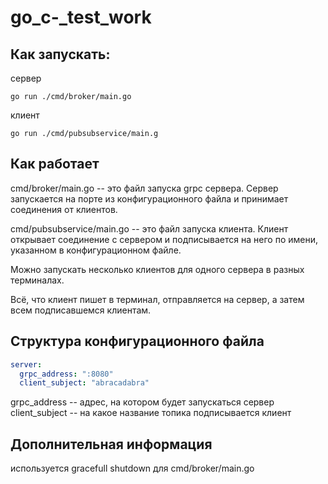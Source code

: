 # go_c-_test_work

## Как запускать:

сервер
```
go run ./cmd/broker/main.go 
```

клиент
```
go run ./cmd/pubsubservice/main.g
```

## Как работает

<p>
cmd/broker/main.go -- это файл запуска grpc сервера. Сервер запускается на порте
  из конфигурационного файла и принимает соединения от клиентов.
</p>

<p>
cmd/pubsubservice/main.go -- это файл запуска клиента. Клиент открывает соединение
  с сервером и подписывается на него по имени, указанном в конфигурационном файле.
</p>


Можно запускать несколько клиентов для одного сервера в разных терминалах.

Всё, что клиент пишет в терминал, отправляется на сервер, а затем всем подписавшемся клиентам.

## Структура конфигурационного файла

```yml
server:
  grpc_address: ":8080"
  client_subject: "abracadabra"
```

grpc_address -- адрес, на котором будет запускаться сервер
client_subject -- на какое название топика подписывается клиент

## Дополнительная информация

используется gracefull shutdown для cmd/broker/main.go

